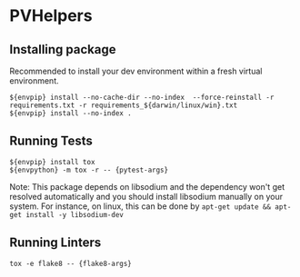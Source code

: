 # PVHelpers

## Installing package

Recommended to install your dev environment within a fresh virtual environment.
```
${envpip} install --no-cache-dir --no-index  --force-reinstall -r requirements.txt -r requirements_${darwin/linux/win}.txt
${envpip} install --no-index .
```

## Running Tests
 ```
 ${envpip} install tox
 ${envpython} -m tox -r -- {pytest-args}
 ```

 Note: This package depends on libsodium and the dependency won't get resolved automatically and you should install libsodium manually on your system. For instance, on linux, this can be done by `apt-get update && apt-get install -y libsodium-dev`

## Running Linters
```tox -e flake8 -- {flake8-args}```
